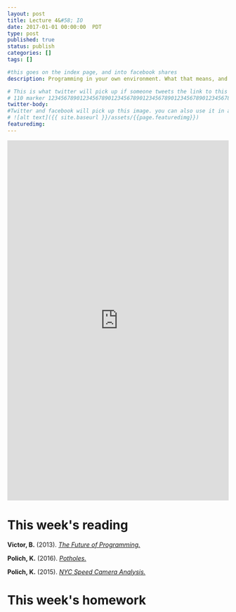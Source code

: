 ```yaml
---
layout: post
title: Lecture 4&#58; IO
date: 2017-01-01 00:00:00  PDT
type: post
published: true
status: publish
categories: []
tags: []

#this goes on the index page, and into facebook shares
description: Programming in your own environment. What that means, and how to get comfortable there.

# This is what twitter will pick up if someone tweets the link to this page
# 110 marker 1234567890123456789012345678901234567890123456789012345678901234567890123456789012345678901234567890123456789
twitter-body:
#Twitter and facebook will pick up this image. you can also use it in a post with:
# ![alt text]({{ site.baseurl }}/assets/{{page.featuredimg}})
featuredimg:
---
```


<style>
  iframe {
      width: 100%;
      height: 820px;
      border: 0;
  }
</style>

<iframe src="https://docs.google.com/presentation/d/1aWOs9MCDe_HCDj74BWNUbcsML34eK5SUoLwKxfS2uyQ/embed?start=false&loop=false&delayms=3000"></iframe>

# This week's reading
**Victor, B.** (2013). [_The Future of Programming._](https://www.google.com/url?q=http://worrydream.com/%23!/dbx&amp;sa=D&amp;ust=1485378456029000&amp;usg=AFQjCNHeFpVH2-kPOrqf2V_8EimPa2nAiw)

**Polich, K.** (2016). [_Potholes._](https://www.google.com/url?q=http://dataskeptic.com/blog/episodes/2016/potholes&amp;sa=D&amp;ust=1485378456030000&amp;usg=AFQjCNF6kyhA9DMXpwAsloozd4VDVuNqcg)

**Polich, K.** (2015). [_NYC Speed Camera Analysis._](https://www.google.com/url?q=http://dataskeptic.com/blog/episodes/2015/nyc-speed-camera-analysis&amp;sa=D&amp;ust=1485378456031000&amp;usg=AFQjCNGa9rF1_6inFBDfdKbHV4Bm3EDAOw)


# This week's homework
